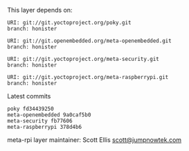This layer depends on:

    URI: git://git.yoctoproject.org/poky.git
    branch: honister

    URI: git://git.openembedded.org/meta-openembedded.git
    branch: honister

    URI: git://git.yoctoproject.org/meta-security.git
    branch: honister

    URI: git://git.yoctoproject.org/meta-raspberrypi.git
    branch: honister

Latest commits

    poky fd34439250
    meta-openembedded 9a0caf5b0
    meta-security fb77606
    meta-raspberrypi 378d4b6

meta-rpi layer maintainer: Scott Ellis <scott@jumpnowtek.com>

